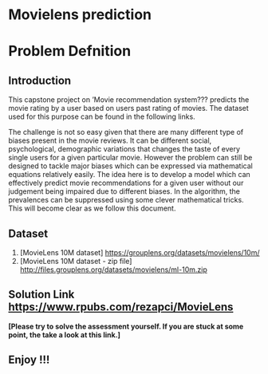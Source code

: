 # Movielens prediction

# Problem Defnition

## Introduction

This capstone project on ’Movie recommendation system??? predicts the movie rating by a user based on users past rating of movies. The dataset used for this purpose can be found in the following links. 

The challenge is not so easy given that there are many different type of biases present in the movie reviews. It can be different social, psychological, demographic variations that changes the taste of every single users for a given particular movie. However the problem can still be designed to tackle major biases which can be expressed via mathematical equations relatively easily. The idea here is to develop a model which can effectively predict movie recommendations for a given user without our judgement being impaired due to different biases. In the algorithm, the prevalences can be suppressed using some clever mathematical tricks. This will become clear as we follow this document.

## Dataset
  1. [MovieLens 10M dataset] https://grouplens.org/datasets/movielens/10m/
  2. [MovieLens 10M dataset - zip file] http://files.grouplens.org/datasets/movielens/ml-10m.zip





## Solution Link https://www.rpubs.com/rezapci/MovieLens

**[Please try to solve the assessment yourself. If you are stuck at some point, the take a look at this link.]**



## Enjoy !!!



